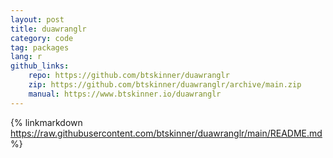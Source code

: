 ```yaml
---
layout: post
title: duawranglr
category: code
tag: packages
lang: r 
github_links:
    repo: https://github.com/btskinner/duawranglr
    zip: https://github.com/btskinner/duawranglr/archive/main.zip
    manual: https://www.btskinner.io/duawranglr
---
```


{% linkmarkdown https://raw.githubusercontent.com/btskinner/duawranglr/main/README.md %}
